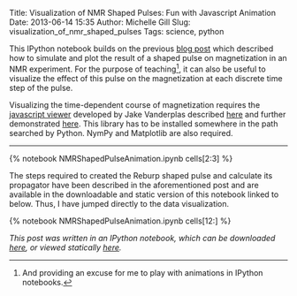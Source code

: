 Title:	Visualization of NMR Shaped Pulses: Fun with Javascript Animation
Date:	2013-06-14 15:35
Author: Michelle Gill
Slug:	visualization_of_nmr_shaped_pulses
Tags:	science, python

This IPython notebook builds on the previous [blog post](https://modernscientist.com/posts/2013/2013-06-09-simulation_of_nmr_shaped_pulses/) which described how to simulate and plot the result of a shaped pulse on magnetization in an NMR experiment. For the purpose of teaching[^fun], it can also be useful to visualize the effect of this pulse on the magnetization at each discrete time step of the pulse.

Visualizing the time-dependent course of magnetization requires the [javascript viewer](https://github.com/jakevdp/JSAnimation) developed by Jake Vanderplas described [here](http://jakevdp.github.io/blog/2013/05/19/a-javascript-viewer-for-matplotlib-animations/) and further demonstrated [here](http://jakevdp.github.io/blog/2013/05/28/a-simple-animation-the-magic-triangle/). This library has to be installed somewhere in the path searched by Python. NymPy and Matplotlib are also required.

---------

{% notebook NMRShapedPulseAnimation.ipynb cells[2:3] %}

The steps required to created the Reburp shaped pulse and calculate its propagator have been described in the aforementioned post and are available in the downloadable and static version of this notebook linked to below. Thus, I have jumped directly to the data visualization.

{% notebook NMRShapedPulseAnimation.ipynb cells[12:] %}

[^fun]: And providing an excuse for me to play with animations in IPython notebooks.

*This post was written in an IPython notebook, which can be downloaded [here](https://github.com/mlgill/modernscientist.github.com/blob/master/notebooks/NMRShapedPulseAnimation.ipynb), or viewed statically [here](http://nbviewer.ipython.org/url/modernscientist.github.com/notebooks/NMRShapedPulseAnimation.ipynb).* 